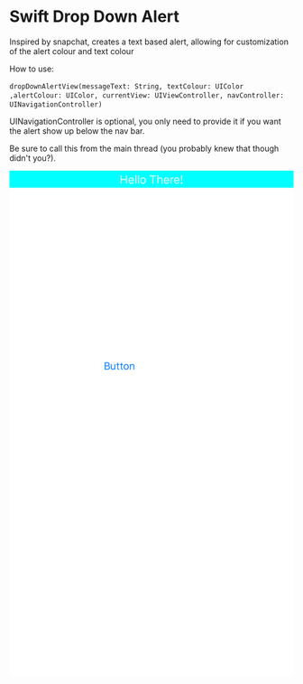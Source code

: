 # Swift Drop Down Alert
Inspired by snapchat, creates a text based alert, allowing for customization of the alert colour and text colour
 
How to use:

```
dropDownAlertView(messageText: String, textColour: UIColor ,alertColour: UIColor, currentView: UIViewController, navController: UINavigationController)
```

UINavigationController is optional, you only need to provide it if you want the alert show up below the nav bar.

Be sure to call this from the main thread (you probably knew that though didn't you?).

![screenshot](/images/screenshot.png )

